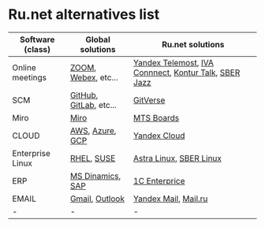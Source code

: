# Ru.net alternatives list

|Software (class)|Global solutions|Ru.net solutions|
|---|---|---|
|Online meetings|[ZOOM](https://zoom.us/), [Webex](https://www.webex.com/), etc...|[Yandex Telemost](https://telemost.yandex.ru/), [IVA Connnect](https://vkurse.ru/signup), [Kontur Talk](https://kontur.ru/talk), [SBER Jazz](https://salutejazz.ru/)|
|SCM|[GitHub](https://github.com/), [GitLab](https://gitlab.com/), etc...|[GitVerse](https://gitverse.ru/)|
|Miro|[Miro](https://miro.com/)|[MTS Boards](https://mts-link.ru/products/boards/)|
|CLOUD|[AWS](https://aws.amazon.com/), [Azure](https://azure.microsoft.com/), [GCP](https://cloud.google.com/)|[Yandex Cloud](https://yandex.cloud/)|
|Enterprise Linux|[RHEL](https://access.redhat.com/products/red-hat-enterprise-linux), [SUSE](https://www.suse.com/products/server/)|[Astra Linux](https://astralinux.ru/), [SBER Linux](https://platformv.sbertech.ru/products/oblachnaya-infrastruktura/linux-os-server)|
|ERP|[MS Dinamics](https://www.microsoft.com/en-us/dynamics-365), [SAP](https://www.sap.com/products/erp/s4hana.html)|[1C Enterprice](https://1c-dn.com/)|
|EMAIL|[Gmail](https://workspace.google.com/), [Outlook](https://outlook.com/)|[Yandex Mail](https://mail.yandex.ru/), [Mail.ru](https://mail.ru)|
|-|-|-|
